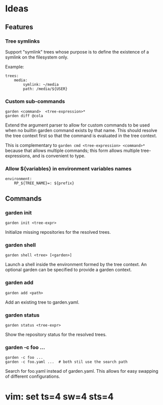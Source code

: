 # Ideas

## Features

### Tree symlinks

Support "symlink" trees whose purpose is to define the existence
of a symlink on the filesystem only.

Example:

    trees:
        media:
            symlink: ~/media
            path: /media/${USER}


### Custom sub-commands

    garden <command>  <tree-expression>*
    garden diff @cola

Extend the argument parser to allow for custom commands to be used when
no builtin garden command exists by that name.  This should resolve
the tree context first so that the command is evaluated  in the
tree context.

This is complementary to `garden cmd <tree-expression> <command>*`
because that allows multiple commands; this form allows multiple
tree-expressions, and is convenient to type.


###  Allow ${variables} in environment variables names

    environment:
        RP_${TREE_NAME}=: ${prefix}


## Commands


### garden init

    garden init <tree-expr>

Initialize missing repositories for the resolved trees.


### garden shell

    garden shell <tree> [<garden>]

Launch a shell inside the environment formed by the tree context.
An optional garden can be specified to provide a garden context.


### garden add

    garden add <path>

Add an existing tree to garden.yaml.


### garden status

    garden status <tree-expr>

Show the repository status for the resolved trees.


### garden -c foo ...

    garden -c foo ...
    garden -c foo.yaml ...  # both stil use the search path

Search for foo.yaml instead of garden.yaml.
This allows for easy swapping of different configurations.

# vim: set ts=4 sw=4 sts=4

